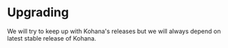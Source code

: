 # Upgrading

We will try to keep up with Kohana's releases but we will always depend on latest stable release of Kohana.